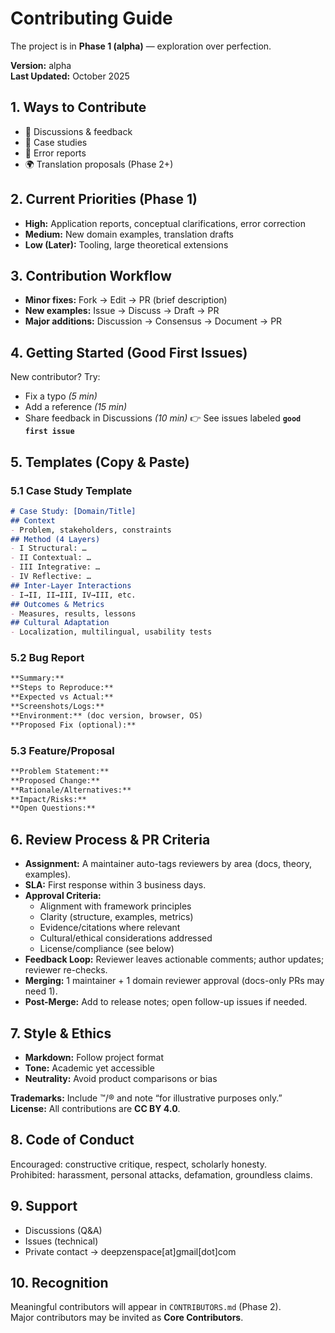 # Contributing Guide

The project is in **Phase 1 (alpha)** — exploration over perfection.

**Version:** alpha  
**Last Updated:** October 2025

## 1. Ways to Contribute
- 💬 Discussions & feedback
- 📝 Case studies
- 🐛 Error reports
- 🌍 Translation proposals (Phase 2+)

## 2. Current Priorities (Phase 1)
- **High:** Application reports, conceptual clarifications, error correction  
- **Medium:** New domain examples, translation drafts  
- **Low (Later):** Tooling, large theoretical extensions

## 3. Contribution Workflow
- **Minor fixes:** Fork → Edit → PR (brief description)
- **New examples:** Issue → Discuss → Draft → PR
- **Major additions:** Discussion → Consensus → Document → PR

## 4. Getting Started (Good First Issues)
New contributor? Try:
- Fix a typo *(5 min)*
- Add a reference *(15 min)*
- Share feedback in Discussions *(10 min)*
👉 See issues labeled **`good first issue`**

## 5. Templates (Copy & Paste)

### 5.1 Case Study Template
```markdown
# Case Study: [Domain/Title]
## Context
- Problem, stakeholders, constraints
## Method (4 Layers)
- I Structural: …
- II Contextual: …
- III Integrative: …
- IV Reflective: …
## Inter-Layer Interactions
- I→II, II→III, IV→III, etc.
## Outcomes & Metrics
- Measures, results, lessons
## Cultural Adaptation
- Localization, multilingual, usability tests
```

### 5.2 Bug Report
```markdown
**Summary:**  
**Steps to Reproduce:**  
**Expected vs Actual:**  
**Screenshots/Logs:**  
**Environment:** (doc version, browser, OS)  
**Proposed Fix (optional):**
```

### 5.3 Feature/Proposal
```markdown
**Problem Statement:**  
**Proposed Change:**  
**Rationale/Alternatives:**  
**Impact/Risks:**  
**Open Questions:**  
```

## 6. Review Process & PR Criteria
- **Assignment:** A maintainer auto-tags reviewers by area (docs, theory, examples).  
- **SLA:** First response within 3 business days.  
- **Approval Criteria:**
  - Alignment with framework principles
  - Clarity (structure, examples, metrics)
  - Evidence/citations where relevant
  - Cultural/ethical considerations addressed
  - License/compliance (see below)
- **Feedback Loop:** Reviewer leaves actionable comments; author updates; reviewer re-checks.  
- **Merging:** 1 maintainer + 1 domain reviewer approval (docs-only PRs may need 1).  
- **Post-Merge:** Add to release notes; open follow-up issues if needed.

## 7. Style & Ethics
- **Markdown:** Follow project format
- **Tone:** Academic yet accessible
- **Neutrality:** Avoid product comparisons or bias

**Trademarks:** Include ™/® and note “for illustrative purposes only.”  
**License:** All contributions are **CC BY 4.0**.

## 8. Code of Conduct
Encouraged: constructive critique, respect, scholarly honesty.  
Prohibited: harassment, personal attacks, defamation, groundless claims.

## 9. Support
- Discussions (Q&A)  
- Issues (technical)  
- Private contact → deepzenspace[at]gmail[dot]com

## 10. Recognition
Meaningful contributors will appear in `CONTRIBUTORS.md` (Phase 2).  
Major contributors may be invited as **Core Contributors**.
